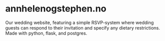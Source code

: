 # annhelenogstephen.no

Our wedding website, featuring a simple RSVP-system where wedding guests can respond to their invitation and specify any dietary restrictions. Made with python, flask, and postgres.
